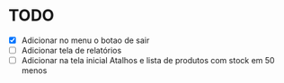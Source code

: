 # TODO 

- [x] Adicionar no menu o botao de sair
- [ ] Adicionar tela de relatórios 
- [ ] Adicionar na tela inicial Atalhos e lista de produtos com stock em 50 menos
